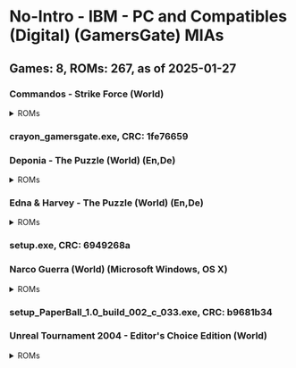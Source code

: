# No-Intro - IBM - PC and Compatibles (Digital) (GamersGate) MIAs
## Games: 8, ROMs: 267, as of 2025-01-27
### Commandos - Strike Force (World)
<details>
<summary>ROMs</summary>
setup-1.bin, CRC: 905f5a10

setup-10.bin, CRC: fe7709f8

setup-100.bin, CRC: dc92081b

setup-101.bin, CRC: 81af73f8

setup-102.bin, CRC: df680bf0

setup-103.bin, CRC: 62116a7f

setup-104.bin, CRC: bc592f4f

setup-105.bin, CRC: b1e4aad2

setup-106.bin, CRC: 58f00d4d

setup-107.bin, CRC: dda17368

setup-108.bin, CRC: 39709c2d

setup-109.bin, CRC: 1b0f8eec

setup-11.bin, CRC: 026270ae

setup-110.bin, CRC: 9686d1da

setup-111.bin, CRC: 991f10f3

setup-112.bin, CRC: c20d9304

setup-113.bin, CRC: f71a3a2f

setup-114.bin, CRC: b97dedcd

setup-115.bin, CRC: 141713d7

setup-116.bin, CRC: 27b78cbe

setup-117.bin, CRC: c34d6817

setup-118.bin, CRC: e4ea47f3

setup-119.bin, CRC: 25c38139

setup-12.bin, CRC: 0651321a

setup-120.bin, CRC: 50e0b7e3

setup-121.bin, CRC: bad4cf2c

setup-122.bin, CRC: 23a837d2

setup-123.bin, CRC: a58b632e

setup-124.bin, CRC: f3583c14

setup-125.bin, CRC: 555d07fb

setup-126.bin, CRC: f20afed0

setup-127.bin, CRC: d6cdb6fe

setup-128.bin, CRC: 833b8d5c

setup-129.bin, CRC: cdf312a6

setup-13.bin, CRC: a27aba23

setup-130.bin, CRC: ef3e23d3

setup-131.bin, CRC: cad81c57

setup-132.bin, CRC: e4da34ed

setup-133.bin, CRC: d156df26

setup-134.bin, CRC: 65ce1d66

setup-135.bin, CRC: bc820ae5

setup-136.bin, CRC: 072657af

setup-137.bin, CRC: 249a6186

setup-138.bin, CRC: 6a5d813e

setup-139.bin, CRC: 39f68609

setup-14.bin, CRC: 0eaeb8a3

setup-140.bin, CRC: f110908c

setup-141.bin, CRC: df0d1847

setup-142.bin, CRC: 4e83712f

setup-143.bin, CRC: c16efdb7

setup-144.bin, CRC: af66cb4a

setup-145.bin, CRC: ce549028

setup-146.bin, CRC: 0b853d88

setup-147.bin, CRC: 2cf2eaff

setup-148.bin, CRC: 4392047d

setup-149.bin, CRC: 6aab2e84

setup-15.bin, CRC: 4482933c

setup-150.bin, CRC: 10c1f615

setup-151.bin, CRC: 05207cdf

setup-152.bin, CRC: 7ed16813

setup-153.bin, CRC: 8e1157ee

setup-154.bin, CRC: af42b0e6

setup-155.bin, CRC: 60d8dc41

setup-156.bin, CRC: c166f8fb

setup-157.bin, CRC: 5fe5bd87

setup-158.bin, CRC: b2bd1947

setup-159.bin, CRC: 316dd2fa

setup-16.bin, CRC: 38eb1a60

setup-160.bin, CRC: 5aaf4ebe

setup-161.bin, CRC: 79256079

setup-162.bin, CRC: 15658581

setup-163.bin, CRC: 87ddaedb

setup-164.bin, CRC: ef574036

setup-165.bin, CRC: bafcae9e

setup-166.bin, CRC: 4cb8e28c

setup-167.bin, CRC: 29043fb2

setup-168.bin, CRC: c9bc5611

setup-169.bin, CRC: d95906f2

setup-17.bin, CRC: 590e8b28

setup-170.bin, CRC: f2ad7c66

setup-171.bin, CRC: 60dd4bba

setup-172.bin, CRC: ed734c37

setup-173.bin, CRC: d1354af3

setup-174.bin, CRC: 5ec3728c

setup-175.bin, CRC: 42861523

setup-176.bin, CRC: 5670e70f

setup-177.bin, CRC: 5f2488ff

setup-178.bin, CRC: b158e4ee

setup-179.bin, CRC: e56f09a1

setup-18.bin, CRC: 0a465304

setup-180.bin, CRC: 251bafe9

setup-181.bin, CRC: e86e15eb

setup-182.bin, CRC: ed73d5f0

setup-183.bin, CRC: 1b8a6dfd

setup-184.bin, CRC: 3b69a35e

setup-185.bin, CRC: 7a6be0ef

setup-186.bin, CRC: bd1d9c0f

setup-187.bin, CRC: 0f3a344d

setup-188.bin, CRC: d2061839

setup-189.bin, CRC: 04b7771c

setup-19.bin, CRC: 6250ccd6

setup-190.bin, CRC: 1c8fd1bf

setup-191.bin, CRC: b680a8b6

setup-192.bin, CRC: 65a2ec23

setup-193.bin, CRC: 3771bd3a

setup-194.bin, CRC: e0de53a1

setup-195.bin, CRC: 07de3ddf

setup-196.bin, CRC: 05e374e9

setup-197.bin, CRC: 9ae3d4f7

setup-198.bin, CRC: 07ec1849

setup-199.bin, CRC: cae32ad0

setup-2.bin, CRC: 62582da5

setup-20.bin, CRC: a93d5a3c

setup-200.bin, CRC: ae4c1313

setup-201.bin, CRC: 11dbbdcf

setup-202.bin, CRC: df091ab9

setup-203.bin, CRC: 11fbf4fa

setup-204.bin, CRC: da1c1567

setup-205.bin, CRC: 69544e71

setup-206.bin, CRC: 4e25d086

setup-207.bin, CRC: 0f759f06

setup-208.bin, CRC: 1625610f

setup-209.bin, CRC: 462e2024

setup-21.bin, CRC: 098529fd

setup-210.bin, CRC: 8971ccaa

setup-211.bin, CRC: 702dc5b1

setup-212.bin, CRC: 93c783f1

setup-213.bin, CRC: 465e63e3

setup-214.bin, CRC: 5c31aa14

setup-215.bin, CRC: afcf01b1

setup-216.bin, CRC: 1dca9218

setup-217.bin, CRC: d18d60ab

setup-218.bin, CRC: 361a0a2f

setup-219.bin, CRC: dac9cf3b

setup-22.bin, CRC: 49310b10

setup-220.bin, CRC: 959fb680

setup-221.bin, CRC: 2b495c21

setup-222.bin, CRC: de0ef7f5

setup-223.bin, CRC: c1c0b4eb

setup-224.bin, CRC: 10e2d98a

setup-225.bin, CRC: b7cf30d0

setup-226.bin, CRC: a7f988be

setup-227.bin, CRC: 03f52040

setup-228.bin, CRC: 580677cf

setup-229.bin, CRC: b7d3b39a

setup-23.bin, CRC: b938c589

setup-230.bin, CRC: 9f15b249

setup-231.bin, CRC: 9767bc6b

setup-232.bin, CRC: 69038a07

setup-233.bin, CRC: 1bb6a137

setup-234.bin, CRC: a3c61959

setup-235.bin, CRC: 9e0c5457

setup-236.bin, CRC: aead0e48

setup-237.bin, CRC: 86effc9a

setup-238.bin, CRC: 3ac9ef3f

setup-239.bin, CRC: 3dd507e4

setup-24.bin, CRC: 7363a571

setup-240.bin, CRC: bda7bc86

setup-241.bin, CRC: ab01d000

setup-242.bin, CRC: 8214b8fd

setup-243.bin, CRC: 35258c1e

setup-244.bin, CRC: afc22db3

setup-245.bin, CRC: c236ec40

setup-246.bin, CRC: 099e1488

setup-247.bin, CRC: bf8176f9

setup-248.bin, CRC: 5b945e71

setup-249.bin, CRC: ff874e5d

setup-25.bin, CRC: 5dd1245b

setup-250.bin, CRC: ec024413

setup-26.bin, CRC: 6b283aa7

setup-27.bin, CRC: 22494db0

setup-28.bin, CRC: 2ac6e178

setup-29.bin, CRC: 8d1b378d

setup-3.bin, CRC: bac210aa

setup-30.bin, CRC: de637552

setup-31.bin, CRC: f029ed34

setup-32.bin, CRC: 86262957

setup-33.bin, CRC: a0db2c72

setup-34.bin, CRC: e6e9b453

setup-35.bin, CRC: 0e46d9dd

setup-36.bin, CRC: c873fec9

setup-37.bin, CRC: 205e1f55

setup-38.bin, CRC: 9603cd17

setup-39.bin, CRC: e44353e4

setup-4.bin, CRC: dd12a8dd

setup-40.bin, CRC: a825df22

setup-41.bin, CRC: 7a71afcf

setup-42.bin, CRC: da31f9f7

setup-43.bin, CRC: a6c68f26

setup-44.bin, CRC: 16b93c46

setup-45.bin, CRC: 8a71113d

setup-46.bin, CRC: 0387c858

setup-47.bin, CRC: 6e11cf01

setup-48.bin, CRC: 5c81e42b

setup-49.bin, CRC: d80d208a

setup-5.bin, CRC: 52f45367

setup-50.bin, CRC: 73899273

setup-51.bin, CRC: dee8898a

setup-52.bin, CRC: cf25512d

setup-53.bin, CRC: a480bb17

setup-54.bin, CRC: e96acd46

setup-55.bin, CRC: 2584f3e0

setup-56.bin, CRC: faaf62f4

setup-57.bin, CRC: 3ed28f73

setup-58.bin, CRC: faf407ba

setup-59.bin, CRC: a71155e0

setup-6.bin, CRC: a974454b

setup-60.bin, CRC: 724368e5

setup-61.bin, CRC: 079ed531

setup-62.bin, CRC: b7b2d6ad

setup-63.bin, CRC: 1deea9eb

setup-64.bin, CRC: 92e2e278

setup-65.bin, CRC: d387e06c

setup-66.bin, CRC: 3944093a

setup-67.bin, CRC: 6c0ee3aa

setup-68.bin, CRC: f6d88dd6

setup-69.bin, CRC: 29d0eec7

setup-7.bin, CRC: 59673ab9

setup-70.bin, CRC: 1a7333ec

setup-71.bin, CRC: ec19b535

setup-72.bin, CRC: b2816003

setup-73.bin, CRC: 86570414

setup-74.bin, CRC: f68f2b43

setup-75.bin, CRC: e256ef5a

setup-76.bin, CRC: 13a1db23

setup-77.bin, CRC: c0266565

setup-78.bin, CRC: 7aee594a

setup-79.bin, CRC: 8cbf16ab

setup-8.bin, CRC: 932051bc

setup-80.bin, CRC: 53b6d1eb

setup-81.bin, CRC: 17c5ab2a

setup-82.bin, CRC: 4273c202

setup-83.bin, CRC: c6246fcc

setup-84.bin, CRC: 5badc58d

setup-85.bin, CRC: 30020ad2

setup-86.bin, CRC: 0688c18d

setup-87.bin, CRC: c42b2fa1

setup-88.bin, CRC: aa60a5e8

setup-89.bin, CRC: 3ff16ee8

setup-9.bin, CRC: b5e74ec5

setup-90.bin, CRC: 49f4191a

setup-91.bin, CRC: d85cad49

setup-92.bin, CRC: b6e2c8bf

setup-93.bin, CRC: e9edf4a7

setup-94.bin, CRC: 75ccc62b

setup-95.bin, CRC: 852639f9

setup-96.bin, CRC: d208ef86

setup-97.bin, CRC: f722719a

setup-98.bin, CRC: 40d4c9e8

setup-99.bin, CRC: 4c3ad16d

setup.exe, CRC: 61574a3e

</details>

### crayon_gamersgate.exe, CRC: 1fe76659
### Deponia - The Puzzle (World) (En,De)
<details>
<summary>ROMs</summary>
Deponia – The Puzzle.exe, CRC: 6d8f91bd

DeponiaThe Puzzle_PC_FULL_1.0_DE_Daedalic_noDRM.exe, CRC: 4f7cdd1c

</details>

### Edna & Harvey - The Puzzle (World) (En,De)
<details>
<summary>ROMs</summary>
Edna & Harvey – The Puzzle.exe, CRC: 308c46c2

EdnaHarveyThe Puzzle_PC_FULL_1.0_EN_DE_Daedalic_noDRM.exe, CRC: 67f39845

</details>

### setup.exe, CRC: 6949268a
### Narco Guerra (World) (Microsoft Windows, OS X)
<details>
<summary>ROMs</summary>
narcoguerra1.0-setup.exe, CRC: 6f1898e6

NarcoGuerra1.0.dmg, CRC: 7c9e0bb9

</details>

### setup_PaperBall_1.0_build_002_c_033.exe, CRC: b9681b34
### Unreal Tournament 2004 - Editor's Choice Edition (World)
<details>
<summary>ROMs</summary>
setup-1.bin, CRC: 3a2e6f74

setup-2.bin, CRC: 42e22f00

setup-3.bin, CRC: 7e4a33d3

setup-4(2).bin, CRC: 1e3dc0b5

setup-4.bin, CRC: c64776a9

setup.exe, CRC: 00943caa

Unreal Tournament 2004 Editor’s Choice Edition.exe, CRC: 635413be

</details>

